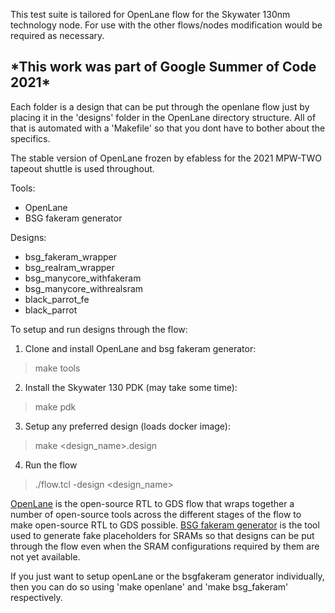 This test suite is tailored for OpenLane flow for the Skywater 130nm technology node. For use with the other flows/nodes modification would be required as necessary.

<h2> *This work was part of Google Summer of Code 2021* </h2>

Each folder is a design that can be put through the openlane flow just by placing it in the 'designs' folder in the OpenLane directory structure. All of that is automated with a 'Makefile' so that you dont have to bother about the specifics.

The stable version of OpenLane frozen by efabless for the 2021 MPW-TWO tapeout shuttle is used throughout.

Tools:
* OpenLane
* BSG fakeram generator

Designs:
* bsg_fakeram_wrapper
* bsg_realram_wrapper
* bsg_manycore_withfakeram
* bsg_manycore_withrealsram
* black_parrot_fe
* black_parrot

To setup and run designs through the flow:
1) Clone and install OpenLane and bsg fakeram generator:
>make tools
2) Install the Skywater 130 PDK (may take some time):
>make pdk
3) Setup any preferred design (loads docker image):
>make <design_name>.design
4) Run the flow
>./flow.tcl -design <design_name>

[OpenLane](https://github.com/The-OpenROAD-Project/OpenLane) is the open-source RTL to GDS flow that wraps together a number of open-source tools across the different stages of the flow to make open-source RTL to GDS possible.
[BSG fakeram generator](https://github.com/bespoke-silicon-group/bsg_fakeram) is the tool used to generate fake placeholders for SRAMs so that designs can be put through the flow even when the SRAM configurations required by them are not yet available.

If you just want to setup openLane or the bsgfakeram generator individually, then you can do so using 'make openlane' and 'make bsg_fakeram' respectively.

